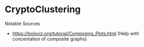 # CryptoClustering

Notable Sources
- https://holoviz.org/tutorial/Composing_Plots.html (Help with concentation of composite graphs)